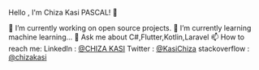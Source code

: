 Hello , I'm Chiza Kasi PASCAL! 👋

🔭 I’m currently working on open source projects.
🌱 I’m currently learning machine learning...
💬 Ask me about C#,Flutter,Kotlin,Laravel
📫 How to reach me: LinkedIn : [@CHIZA KASI](https://www.linkedin.com/in/chiza-kasi-5288031b5/)
Twitter : [@KasiChiza](https://twitter.com/KasiChiza)
stackoverflow : [@chizakasi](https://stackexchange.com/users/19216415/chiza-kasi)

<!-- ![Top Langs](https://github-readme-stats.vercel.app/api/top-langs/?username=chizakasipascal) -->
